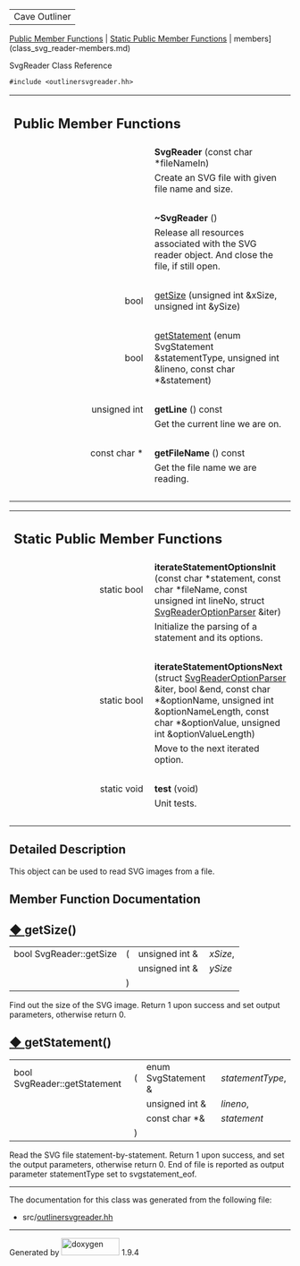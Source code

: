 <table data-cellspacing="0" data-cellpadding="0">
<colgroup>
<col style="width: 100%" />
</colgroup>
<tbody>
<tr id="projectrow" class="odd">
<td id="projectalign"><div id="projectname">
Cave Outliner
</div></td>
</tr>
</tbody>
</table>

[Public Member Functions](#pub-methods) | [Static Public Member
Functions](#pub-static-methods) | 
members](class_svg_reader-members.md)

SvgReader Class Reference

`#include <outlinersvgreader.hh>`

<table class="memberdecls">
<colgroup>
<col style="width: 50%" />
<col style="width: 50%" />
</colgroup>
<tbody>
<tr class="odd heading">
<td colspan="2"><h2 id="public-member-functions"
class="groupheader"><span id="pub-methods"></span> Public Member
Functions</h2></td>
</tr>
<tr class="even memitem:a6963b7372a4aa4d291037e43a778e9aa">
<td class="memItemLeft" style="text-align: right;"
data-valign="top"><span id="a6963b7372a4aa4d291037e43a778e9aa"></span>
 </td>
<td class="memItemRight" data-valign="bottom"><strong>SvgReader</strong>
(const char *fileNameIn)</td>
</tr>
<tr class="odd memdesc:a6963b7372a4aa4d291037e43a778e9aa">
<td class="mdescLeft"> </td>
<td class="mdescRight">Create an SVG file with given file name and
size.<br />
</td>
</tr>
<tr class="even separator:a6963b7372a4aa4d291037e43a778e9aa">
<td colspan="2" class="memSeparator"> </td>
</tr>
<tr class="odd memitem:aed7dca5eb2e450e5500adfea2d26de71">
<td class="memItemLeft" style="text-align: right;"
data-valign="top"><span id="aed7dca5eb2e450e5500adfea2d26de71"></span>
 </td>
<td class="memItemRight"
data-valign="bottom"><strong>~SvgReader</strong> ()</td>
</tr>
<tr class="even memdesc:aed7dca5eb2e450e5500adfea2d26de71">
<td class="mdescLeft"> </td>
<td class="mdescRight">Release all resources associated with the SVG
reader object. And close the file, if still open.<br />
</td>
</tr>
<tr class="odd separator:aed7dca5eb2e450e5500adfea2d26de71">
<td colspan="2" class="memSeparator"> </td>
</tr>
<tr class="even memitem:a7c65fa6d864c20227090343ac935c803">
<td class="memItemLeft" style="text-align: right;"
data-valign="top">bool </td>
<td class="memItemRight" data-valign="bottom"><a
href="https://github.com/jariarkko/cave-outliner/blob/master/doc/software/class_svg_reader.md#a7c65fa6d864c20227090343ac935c803"
class="el">getSize</a> (unsigned int &amp;xSize, unsigned int
&amp;ySize)</td>
</tr>
<tr class="odd separator:a7c65fa6d864c20227090343ac935c803">
<td colspan="2" class="memSeparator"> </td>
</tr>
<tr class="even memitem:adb855015a634ba3c142a9e1d7c1d276c">
<td class="memItemLeft" style="text-align: right;"
data-valign="top">bool </td>
<td class="memItemRight" data-valign="bottom"><a
href="https://github.com/jariarkko/cave-outliner/blob/master/doc/software/class_svg_reader.md#adb855015a634ba3c142a9e1d7c1d276c"
class="el">getStatement</a> (enum SvgStatement &amp;statementType,
unsigned int &amp;lineno, const char *&amp;statement)</td>
</tr>
<tr class="odd separator:adb855015a634ba3c142a9e1d7c1d276c">
<td colspan="2" class="memSeparator"> </td>
</tr>
<tr class="even memitem:a52eaa05ba9ad598e624b91b9d9644302">
<td class="memItemLeft" style="text-align: right;"
data-valign="top"><span id="a52eaa05ba9ad598e624b91b9d9644302"></span>
unsigned int </td>
<td class="memItemRight" data-valign="bottom"><strong>getLine</strong>
() const</td>
</tr>
<tr class="odd memdesc:a52eaa05ba9ad598e624b91b9d9644302">
<td class="mdescLeft"> </td>
<td class="mdescRight">Get the current line we are on.<br />
</td>
</tr>
<tr class="even separator:a52eaa05ba9ad598e624b91b9d9644302">
<td colspan="2" class="memSeparator"> </td>
</tr>
<tr class="odd memitem:abee5d3fc5242dabc8d95c0ea1c16e255">
<td class="memItemLeft" style="text-align: right;"
data-valign="top"><span id="abee5d3fc5242dabc8d95c0ea1c16e255"></span>
const char * </td>
<td class="memItemRight"
data-valign="bottom"><strong>getFileName</strong> () const</td>
</tr>
<tr class="even memdesc:abee5d3fc5242dabc8d95c0ea1c16e255">
<td class="mdescLeft"> </td>
<td class="mdescRight">Get the file name we are reading.<br />
</td>
</tr>
<tr class="odd separator:abee5d3fc5242dabc8d95c0ea1c16e255">
<td colspan="2" class="memSeparator"> </td>
</tr>
</tbody>
</table>

<table class="memberdecls">
<colgroup>
<col style="width: 50%" />
<col style="width: 50%" />
</colgroup>
<tbody>
<tr class="odd heading">
<td colspan="2"><h2 id="static-public-member-functions"
class="groupheader"><span id="pub-static-methods"></span> Static Public
Member Functions</h2></td>
</tr>
<tr class="even memitem:aa278c910c5f2ed0e24522355ef0a76e8">
<td class="memItemLeft" style="text-align: right;"
data-valign="top"><span id="aa278c910c5f2ed0e24522355ef0a76e8"></span>
static bool </td>
<td class="memItemRight"
data-valign="bottom"><strong>iterateStatementOptionsInit</strong> (const
char *statement, const char *fileName, const unsigned int lineNo, struct
<a href="struct_svg_reader_option_parser.md"
class="el">SvgReaderOptionParser</a> &amp;iter)</td>
</tr>
<tr class="odd memdesc:aa278c910c5f2ed0e24522355ef0a76e8">
<td class="mdescLeft"> </td>
<td class="mdescRight">Initialize the parsing of a statement and its
options.<br />
</td>
</tr>
<tr class="even separator:aa278c910c5f2ed0e24522355ef0a76e8">
<td colspan="2" class="memSeparator"> </td>
</tr>
<tr class="odd memitem:ac1d42eea821bdb906e8fdc6ea11622a1">
<td class="memItemLeft" style="text-align: right;"
data-valign="top"><span id="ac1d42eea821bdb906e8fdc6ea11622a1"></span>
static bool </td>
<td class="memItemRight"
data-valign="bottom"><strong>iterateStatementOptionsNext</strong>
(struct <a href="struct_svg_reader_option_parser.md"
class="el">SvgReaderOptionParser</a> &amp;iter, bool &amp;end, const
char *&amp;optionName, unsigned int &amp;optionNameLength, const char
*&amp;optionValue, unsigned int &amp;optionValueLength)</td>
</tr>
<tr class="even memdesc:ac1d42eea821bdb906e8fdc6ea11622a1">
<td class="mdescLeft"> </td>
<td class="mdescRight">Move to the next iterated option.<br />
</td>
</tr>
<tr class="odd separator:ac1d42eea821bdb906e8fdc6ea11622a1">
<td colspan="2" class="memSeparator"> </td>
</tr>
<tr class="even memitem:aec907bb964fe5c90c6538b1c247fc5a0">
<td class="memItemLeft" style="text-align: right;"
data-valign="top"><span id="aec907bb964fe5c90c6538b1c247fc5a0"></span>
static void </td>
<td class="memItemRight" data-valign="bottom"><strong>test</strong>
(void)</td>
</tr>
<tr class="odd memdesc:aec907bb964fe5c90c6538b1c247fc5a0">
<td class="mdescLeft"> </td>
<td class="mdescRight">Unit tests.<br />
</td>
</tr>
<tr class="even separator:aec907bb964fe5c90c6538b1c247fc5a0">
<td colspan="2" class="memSeparator"> </td>
</tr>
</tbody>
</table>

<span id="details"></span>

## Detailed Description

This object can be used to read SVG images from a file.

## Member Function Documentation

<span id="a7c65fa6d864c20227090343ac935c803"></span>

## <span class="permalink">[◆ ](#a7c65fa6d864c20227090343ac935c803)</span>getSize()

<table class="memname">
<tbody>
<tr class="odd">
<td class="memname">bool SvgReader::getSize</td>
<td>(</td>
<td class="paramtype">unsigned int &amp; </td>
<td class="paramname"><em>xSize</em>,</td>
</tr>
<tr class="even">
<td class="paramkey"></td>
<td></td>
<td class="paramtype">unsigned int &amp; </td>
<td class="paramname"><em>ySize</em> </td>
</tr>
<tr class="odd">
<td></td>
<td>)</td>
<td></td>
<td></td>
</tr>
</tbody>
</table>

Find out the size of the SVG image. Return 1 upon success and set output
parameters, otherwise return 0.

<span id="adb855015a634ba3c142a9e1d7c1d276c"></span>

## <span class="permalink">[◆ ](#adb855015a634ba3c142a9e1d7c1d276c)</span>getStatement()

<table class="memname">
<tbody>
<tr class="odd">
<td class="memname">bool SvgReader::getStatement</td>
<td>(</td>
<td class="paramtype">enum SvgStatement &amp; </td>
<td class="paramname"><em>statementType</em>,</td>
</tr>
<tr class="even">
<td class="paramkey"></td>
<td></td>
<td class="paramtype">unsigned int &amp; </td>
<td class="paramname"><em>lineno</em>,</td>
</tr>
<tr class="odd">
<td class="paramkey"></td>
<td></td>
<td class="paramtype">const char *&amp; </td>
<td class="paramname"><em>statement</em> </td>
</tr>
<tr class="even">
<td></td>
<td>)</td>
<td></td>
<td></td>
</tr>
</tbody>
</table>

Read the SVG file statement-by-statement. Return 1 upon success, and set
the output parameters, otherwise return 0. End of file is reported as
output parameter statementType set to svgstatement\_eof.

------------------------------------------------------------------------

The documentation for this class was generated from the following file:

-   src/<a href="outlinersvgreader_8hh_source.md"
    class="el">outlinersvgreader.hh</a>

------------------------------------------------------------------------

<span class="small">Generated
by [<img src="doxygen.svg" class="footer" width="104" height="31"
alt="doxygen" />](https://www.doxygen.org/index.md) 1.9.4</span>
